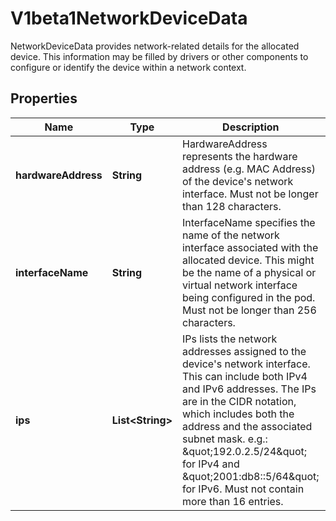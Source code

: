 

# V1beta1NetworkDeviceData

NetworkDeviceData provides network-related details for the allocated device. This information may be filled by drivers or other components to configure or identify the device within a network context.
## Properties

Name | Type | Description | Notes
------------ | ------------- | ------------- | -------------
**hardwareAddress** | **String** | HardwareAddress represents the hardware address (e.g. MAC Address) of the device&#39;s network interface.  Must not be longer than 128 characters. |  [optional]
**interfaceName** | **String** | InterfaceName specifies the name of the network interface associated with the allocated device. This might be the name of a physical or virtual network interface being configured in the pod.  Must not be longer than 256 characters. |  [optional]
**ips** | **List&lt;String&gt;** | IPs lists the network addresses assigned to the device&#39;s network interface. This can include both IPv4 and IPv6 addresses. The IPs are in the CIDR notation, which includes both the address and the associated subnet mask. e.g.: \&quot;192.0.2.5/24\&quot; for IPv4 and \&quot;2001:db8::5/64\&quot; for IPv6.  Must not contain more than 16 entries. |  [optional]



